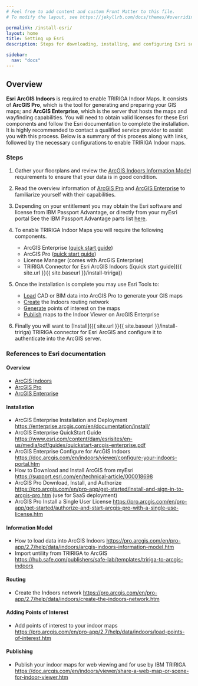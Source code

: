 ```yaml
---
# Feel free to add content and custom Front Matter to this file.
# To modify the layout, see https://jekyllrb.com/docs/themes/#overriding-theme-defaults

permalink: /install-esri/
layout: home
title: Setting up Esri
description: Steps for downloading, installing, and configuring Esri software to generated maps for TRIRIGA.

sidebar:
  nav: "docs"
---
```


## Overview

**Esri ArcGIS Indoors** is required to enable TRIRIGA Indoor Maps. It consists of **ArcGIS Pro**, which is the tool for generating and preparing your GIS maps; and **ArcGIS Enterprise**, which is the server that hosts the maps and wayfinding capabilities. You will need to obtain valid licenses for these Esri components and follow the Esri documentation to complete the installation. It is highly recommended to contact a qualified service provider to assist you with this process. Below is a summary of this process along with links, followed by the necessary configurations to enable TRIRIGA Indoor maps. 

### Steps

1. Gather your floorplans and review the [ArcGIS Indoors Information Model](https://pro.arcgis.com/en/pro-app/2.7/help/data/indoors/arcgis-indoors-information-model.htm) requirements to ensure that your data is in good condition.
1. Read the overview information of [ArcGIS Pro](https://www.esri.com/en-us/arcgis/products/arcgis-pro/overview) and [ArcGIS Enterprise](https://www.esri.com/en-us/arcgis/products/arcgis-enterprise/overview) to familiarize yourself with their capabilities.
1. Depending on your entitlement you may obtain the Esri software and license from IBM Passport Advantage, or directly from your myEsri portal
 See the IBM Passport Advantage parts list [here]().
1. To enable TRIRIGA Indoor Maps you will require the following components. 
    - ArcGIS Enterprise ([quick start guide](https://links.esri.com/ArcGISPro/2.7/quick_start_guide))
    - ArcGIS Pro ([quick start guide](https://links.esri.com/ArcGISPro/2.7/quick_start_guide))
    - License Manager (comes with ArcGIS Enterprise)
    - TRIRIGA Connector for Esri ArcGIS Indoors ([quick start guide]({{ site.url }}{{ site.baseurl }}/install-tririga))
1. Once the installation is complete you may use Esri Tools to:
   * [Load](https://pro.arcgis.com/en/pro-app/2.7/help/data/indoors/data-creation-workflow.htm) CAD or BIM data into ArcGIS Pro to generate your GIS maps
   * [Create](https://pro.arcgis.com/en/pro-app/2.7/help/data/indoors/create-the-indoors-network.htm)  the Indoors routing network
   * [Generate](https://pro.arcgis.com/en/pro-app/2.7/help/data/indoors/load-points-of-interest.htm) points of interest on the maps
   * [Publish](https://doc.arcgis.com/en/indoors/viewer/share-a-web-map-or-scene-for-indoor-viewer.htm) maps to the Indoor Viewer on ArcGIS Enterprise
   
1. Finally you will want to [Install]({{ site.url }}{{ site.baseurl }}/install-tririga) TRIRIGA connector for Esri ArcGIS and configure it to authenticate into the ArcGIS server.


### References to Esri documentation

#### Overview
- [ArcGIS Indoors](https://www.esri.com/en-us/arcgis/products/arcgis-indoors/overview) 
- [ArcGIS Pro](https://www.esri.com/en-us/arcgis/products/arcgis-pro/overview)
- [ArcGIS Enterprise](https://www.esri.com/en-us/arcgis/products/arcgis-enterprise/overview)
 
#### Installation
- ArcGIS Enterprise Installation and Deployment
  <https://enterprise.arcgis.com/en/documentation/install/>
- ArcGIS Enterprise QuickStart Guide
  <https://www.esri.com/content/dam/esrisites/en-us/media/pdf/guides/quickstart-arcgis-enterprise.pdf>
- ArcGIS Enterprise Configure for ArcGIS Indoors
  <https://doc.arcgis.com/en/indoors/viewer/configure-your-indoors-portal.htm>
- How to Download and Install ArcGIS from myEsri
  <https://support.esri.com/en/technical-article/000018698>
- ArcGIS Pro Download, Install, and Authorize
  <https://pro.arcgis.com/en/pro-app/get-started/install-and-sign-in-to-arcgis-pro.htm>
  (use for SaaS deployment)
- ArcGIS Pro Install a Single User License
  <https://pro.arcgis.com/en/pro-app/get-started/authorize-and-start-arcgis-pro-with-a-single-use-license.htm>

#### Information Model 
 -  How to load data into ArcGIS Indoors <https://pro.arcgis.com/en/pro-app/2.7/help/data/indoors/arcgis-indoors-information-model.htm>
- Import untility from TRIRIGA to ArcGIS <https://hub.safe.com/publishers/safe-lab/templates/tririga-to-arcgis-indoors>

#### Routing
- Create the Indoors network <https://pro.arcgis.com/en/pro-app/2.7/help/data/indoors/create-the-indoors-network.htm>

#### Adding Points of Interest
- Add  points of interest to your indoor maps <https://pro.arcgis.com/en/pro-app/2.7/help/data/indoors/load-points-of-interest.htm>

#### Publishing
- Publish your indoor maps for web viewing and for use by IBM TRIRIGA <https://doc.arcgis.com/en/indoors/viewer/share-a-web-map-or-scene-for-indoor-viewer.htm>